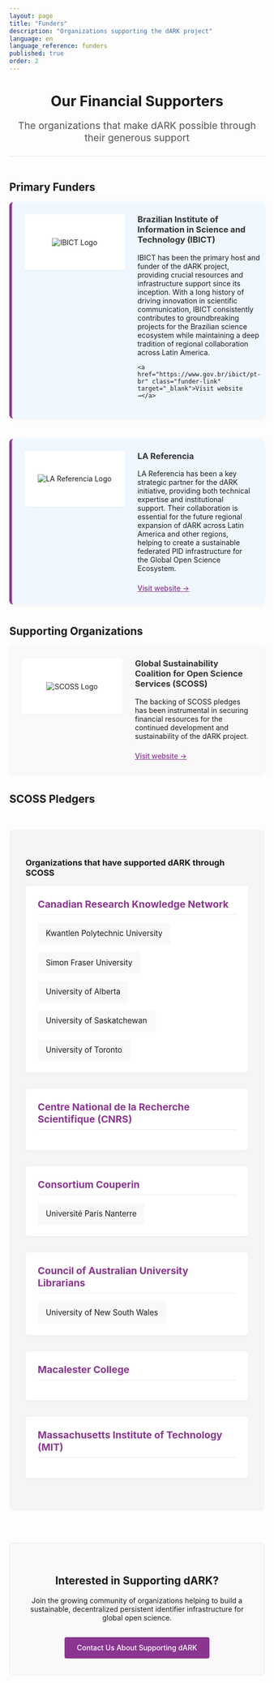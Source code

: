```yaml
---
layout: page
title: "Funders"
description: "Organizations supporting the dARK project"
language: en
language_reference: funders
published: true
order: 2
---
```


<div class="funders-header">
  <h1>Our Financial Supporters</h1>
  <p class="lead-text">The organizations that make dARK possible through their generous support</p>
</div>

## Primary Funders

<div class="funder-card primary">
  <div class="logo-container">
    <img src="{{ site.baseurl }}/assets/img/ibict-logo.png" alt="IBICT Logo" class="funder-logo">
  </div>
  <div class="funder-info">
    <h3>Brazilian Institute of Information in Science and Technology (IBICT)</h3>
       <p>IBICT has been the primary host and funder of the dARK project, providing crucial resources and infrastructure support since its inception. With a long history of driving innovation in scientific communication, IBICT consistently contributes to groundbreaking projects for the Brazilian science ecosystem while maintaining a deep tradition of regional collaboration across Latin America.</p>

    <a href="https://www.gov.br/ibict/pt-br" class="funder-link" target="_blank">Visit website →</a>
  </div>
</div>
<div class="funder-card primary">
  <div class="logo-container">
    <img src="{{ site.baseurl }}/assets/img/lareferencia-logo.png" alt="LA Referencia Logo" class="funder-logo">
  </div>
  <div class="funder-info">
    <h3>LA Referencia</h3>
        <p>LA Referencia has been a key strategic partner for the dARK initiative, providing both technical expertise and institutional support. Their collaboration is essential for the future regional expansion of dARK across Latin America and other regions, helping to create a sustainable federated PID infrastructure for the Global Open Science Ecosystem.</p>
    <a href="http://www.lareferencia.info/en/" class="funder-link" target="_blank">Visit website →</a>
  </div>
</div>

## Supporting Organizations

<div class="funder-card">
  <div class="logo-container">
    <img src="{{ site.baseurl }}/assets/img/scoss-logo.png" alt="SCOSS Logo" class="funder-logo">
  </div>
  <div class="funder-info">
    <h3>Global Sustainability Coalition for Open Science Services (SCOSS)</h3>
    <p>The backing of SCOSS pledges has been instrumental in securing financial resources for the continued development and sustainability of the dARK project.</p>
    <a href="https://scoss.org/" class="funder-link" target="_blank">Visit website →</a>
  </div>
</div>

## SCOSS Pledgers

<div class="pledgers-section">
  <h3>Organizations that have supported dARK through SCOSS</h3>
  
  <div class="pledgers-group">
    <h4 class="consortium-title">Canadian Research Knowledge Network</h4>
    <div class="pledgers-list">
      <div class="pledger-item">Kwantlen Polytechnic University</div>
      <div class="pledger-item">Simon Fraser University</div>
      <div class="pledger-item">University of Alberta</div>
      <div class="pledger-item">University of Saskatchewan</div>
      <div class="pledger-item">University of Toronto</div>
    </div>
  </div>
  
  <div class="pledgers-group">
    <h4 class="consortium-title">Centre National de la Recherche Scientifique (CNRS)</h4>
  </div>
  
  <div class="pledgers-group">
    <h4 class="consortium-title">Consortium Couperin</h4>
    <div class="pledgers-list">
      <div class="pledger-item">Université Paris Nanterre</div>
    </div>
  </div>
  
  <div class="pledgers-group">
    <h4 class="consortium-title">Council of Australian University Librarians</h4>
    <div class="pledgers-list">
      <div class="pledger-item">University of New South Wales</div>
    </div>
  </div>
  
  <div class="pledgers-group">
    <h4 class="consortium-title">Macalester College</h4>
  </div>
  
  <div class="pledgers-group">
    <h4 class="consortium-title">Massachusetts Institute of Technology (MIT)</h4>
  </div>
</div>

<div class="support-cta">
  <h2>Interested in Supporting dARK?</h2>
  <p>Join the growing community of organizations helping to build a sustainable, decentralized persistent identifier infrastructure for global open science.</p>
  <a href="{{ site.baseurl }}/en/contact#supporting-dark-as-a-funder" class="cta-button">Contact Us About Supporting dARK</a>
</div>

<style>
  .funders-header {
    text-align: center;
    margin-bottom: 3rem;
    padding-bottom: 1.5rem;
    border-bottom: 1px solid #eaeaea;
  }
  
  .lead-text {
    font-size: 1.2rem;
    color: #555;
    max-width: 800px;
    margin: 0 auto;
  }
  
  .funder-card {
    display: flex;
    margin-bottom: 2.5rem;
    padding: 1.5rem;
    border-radius: 8px;
    background-color: #f9f9f9;
    box-shadow: 0 2px 8px rgba(0,0,0,0.05);
  }
  
  .funder-card.primary {
    background-color: #f0f7ff;
    border-left: 5px solid #8A3691;
  }
  
  .logo-container {
    width: 180px;
    height: 90px;
    margin-right: 1.5rem;
    display: flex;
    align-items: center;
    justify-content: center;
    flex-shrink: 0;
    background-color: white;
    border-radius: 6px;
    padding: 10px;
    box-shadow: 0 1px 3px rgba(0,0,0,0.05);
  }
  
  .funder-logo {
    max-width: 95%;
    max-height: 80px;
    object-fit: contain;
  }
  
  .funder-info {
    flex: 1;
  }
  
  .funder-info h3 {
    margin-top: 0;
    color: #333;
  }
  
  .funder-link {
    display: inline-block;
    margin-top: 0.5rem;
    color: #8A3691;
    font-weight: 500;
  }
  
  .pledgers-section {
    margin: 3rem 0;
    padding: 2rem;
    background-color: #f5f5f5;
    border-radius: 8px;
  }
  
  .pledgers-group {
    margin-bottom: 2rem;
    text-align: left;
    background-color: #ffffff;
    border-radius: 6px;
    padding: 1.5rem;
    box-shadow: 0 1px 5px rgba(0,0,0,0.05);
  }
  
  .consortium-title {
    margin-top: 0;
    color: #8A3691;
    font-size: 1.2rem;
    border-bottom: 1px solid #eaeaea;
    padding-bottom: 0.5rem;
    margin-bottom: 1rem;
  }
  
  .pledgers-list {
    display: flex;
    flex-wrap: wrap;
    gap: 1rem;
  }
  
  .pledger-item {
    background-color: #f9f9f9;
    padding: 0.7rem 1rem;
    border-radius: 4px;
    font-size: 0.95rem;
    box-shadow: 0 1px 3px rgba(0,0,0,0.03);
    transition: transform 0.2s, box-shadow 0.2s;
  }
  
  .pledger-item:hover {
    transform: translateY(-2px);
    box-shadow: 0 3px 6px rgba(0,0,0,0.08);
    background-color: #f0f7ff;
  }
  
  .coming-soon {
    font-style: italic;
    color: #666;
  }
  
  .pledgers-grid {
    display: grid;
    grid-template-columns: repeat(auto-fill, minmax(180px, 1fr));
    gap: 1.5rem;
    margin-top: 2rem;
  }
  
  .pledger-logo-container {
    margin: 0 auto;
  }
  
  .support-cta {
    margin-top: 4rem;
    padding: 2rem;
    text-align: center;
    background-color: #f9f9f9;
    border-radius: 8px;
    border: 1px solid #eaeaea;
  }
  
  .cta-button {
    display: inline-block;
    margin-top: 1rem;
    padding: 0.8rem 1.5rem;
    background-color: #8A3691;
    color: white;
    text-decoration: none;
    border-radius: 4px;
    font-weight: 500;
    transition: background-color 0.2s;
  }
  
  .cta-button:hover {
    background-color: #8A3691;
    text-decoration: none;
    color: white;
  }
  
  @media (max-width: 768px) {
    .funder-card {
      flex-direction: column;
    }
    
    .logo-container {
      margin: 0 auto 1.5rem auto;
    }
  }
</style>
